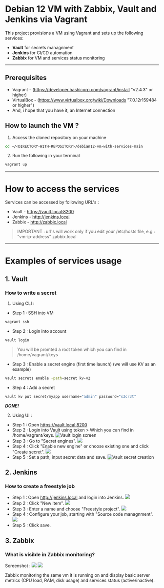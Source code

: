 # Debian 12 VM with Zabbix, Vault and Jenkins via Vagrant
This project provisions a VM using Vagrant and sets up the following services:
- **Vault** for secrets managnment
- **Jenkins** for CI/CD automation
- **Zabbix** for VM and services status monitoring
---
## Prerequisites
- Vagrant - (https://developer.hashicorp.com/vagrant/install "v2.4.3" or higher)
- VirtualBox - (https://www.virtualbox.org/wiki/Downloads "7.0.12r159484 or higher")
- And, i hope that you have it, an Internet connection
## How to launch the VM ?
1. Access the cloned repository on your machine
```bash
cd ~/<DIRECTORY-WITH-REPOSITORY>/debian12-vm-with-services-main
```  
2. Run the following in your terminal
```bash
vagrant up
```
---

# How to access the services 
Services can be accessed by following URL's :
- Vault - https://vault.local:8200
- Jenkins - http://jenkins.local
- Zabbix - http://zabbix.local
> IMPORTANT : url's will work only if you edit your /etc/hosts file, e.g : "vm-ip-address"  zabbix.local

---
# Examples of services usage
## 1. Vault
### How to write a secret
1. Using CLI :
  * Step 1 : SSH into VM
  ```bash
  vagrant ssh
  ```
  * Step 2 : Login into account
  ```bash
  vault login
  ```
  > You will be promted a root token which you can find in /home/vagrant/keys

  * Step 3 : Enable a secret engine (first time launch) (we will use KV as an example)
  ```bash
  vault secrets enable -path=secret kv-v2
  ```
  * Step 4 : Add a secret 
  ```bash
  vault kv put secret/myapp username="admin" password="s3cr3t"
  ```
**_DONE!_**

2. Using UI :
  * Step 1 : Open https://vault.local:8200
  * Step 2 : Login into Vault using token > Which you can find in /home/vagrant/keys. 
  ![Vault login screen](assets/images/vault-login.png)
  * Step 3 : Go to "Secret engines".
  ![](assets/images/vault-dashboard.png)
  * Step 4 : Click "Enable new engine" or choose existing one and click "Create secret".
  ![](assets/images/vault-enable-engine.png)
  * Step 5 : Set a path, input secret data and save.
  ![Vault secret creation](assets/images/vault-create-secret.png)

## 2. Jenkins
###  How to create a freestyle job
  * Step 1 : Open http://jenkins.local and login into Jenkins.
  ![](assets/images/jenkins-login.png)
  * Step 2 : Click "New item".
  ![](assets/images/jenkins-dashboard.png)
  * Step 3 : Enter a name and choose "Freestyle project".
  ![](assets/images/jenkins-job-creation.png)
  * Step 4 : Configure your job, starting with "Source code managnment".
  ![](assets/images/jenkins-job-ex.png)
  * Step 5 : Click save.

## 3. Zabbix
### What is visible in Zabbix monitoring?
Screenshot :
![](assets/images/zabbix-host.png)
![](assets/images/zabbix-items.png)

Zabbix monitoring the same vm it is running on and display basic server metrics (CPU load, RAM, disk usage) and services status (active/inactive).

